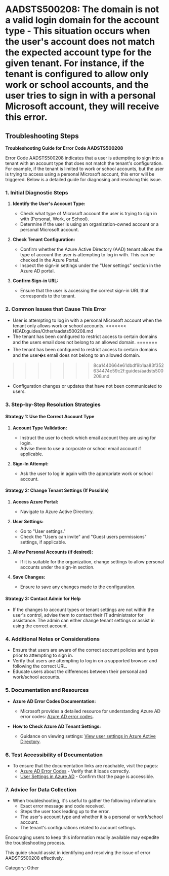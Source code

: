 # AADSTS500208: The domain is not a valid login domain for the account type - This situation occurs when the user's account does not match the expected account type for the given tenant. For instance, if the tenant is configured to allow only work or school accounts, and the user tries to sign in with a personal Microsoft account, they will receive this error.


## Troubleshooting Steps
**Troubleshooting Guide for Error Code AADSTS500208**

Error Code AADSTS500208 indicates that a user is attempting to sign into a tenant with an account type that does not match the tenant's configuration. For example, if the tenant is limited to work or school accounts, but the user is trying to access using a personal Microsoft account, this error will be triggered. Below is a detailed guide for diagnosing and resolving this issue.

### 1. Initial Diagnostic Steps

1. **Identify the User's Account Type:**
   - Check what type of Microsoft account the user is trying to sign in with (Personal, Work, or School).
   - Determine if the user is using an organization-owned account or a personal Microsoft account.

2. **Check Tenant Configuration:**
   - Confirm whether the Azure Active Directory (AAD) tenant allows the type of account the user is attempting to log in with. This can be checked in the Azure Portal.
   - Inspect the sign-in settings under the "User settings" section in the Azure AD portal.

3. **Confirm Sign-in URL:**
   - Ensure that the user is accessing the correct sign-in URL that corresponds to the tenant.

### 2. Common Issues that Cause This Error

- User is attempting to log in with a personal Microsoft account when the tenant only allows work or school accounts.
<<<<<<< HEAD:guides/Other/aadsts500208.md
- The tenant has been configured to restrict access to certain domains and the users email does not belong to an allowed domain.
=======
- The tenant has been configured to restrict access to certain domains and the user�s email does not belong to an allowed domain.
>>>>>>> 8ca1440664e61dbdf9b1aa83f352634474c59c2f:guides/aadsts500208.md
- Configuration changes or updates that have not been communicated to users.
  
### 3. Step-by-Step Resolution Strategies

#### Strategy 1: Use the Correct Account Type

1. **Account Type Validation:**
   - Instruct the user to check which email account they are using for login.
   - Advise them to use a corporate or school email account if applicable.

2. **Sign-In Attempt:**
   - Ask the user to log in again with the appropriate work or school account.

#### Strategy 2: Change Tenant Settings (If Possible)

1. **Access Azure Portal:**
   - Navigate to Azure Active Directory.

2. **User Settings:**
   - Go to "User settings."
   - Check the "Users can invite" and "Guest users permissions" settings, if applicable.

3. **Allow Personal Accounts (if desired):**
   - If it is suitable for the organization, change settings to allow personal accounts under the sign-in section.

4. **Save Changes:**
   - Ensure to save any changes made to the configuration.

#### Strategy 3: Contact Admin for Help

- If the changes to account types or tenant settings are not within the user's control, advise them to contact their IT administrator for assistance. The admin can either change tenant settings or assist in using the correct account.

### 4. Additional Notes or Considerations

- Ensure that users are aware of the correct account policies and types prior to attempting to sign in.
- Verify that users are attempting to log in on a supported browser and following the correct URL.
- Educate users about the differences between their personal and work/school accounts.

### 5. Documentation and Resources

- **Azure AD Error Codes Documentation:**
  - Microsoft provides a detailed resource for understanding Azure AD error codes: [Azure AD error codes](https://docs.microsoft.com/en-us/azure/active-directory/develop/reference-aad-error-codes).
  
- **How to Check Azure AD Tenant Settings:**
  - Guidance on viewing settings: [View user settings in Azure Active Directory](https://docs.microsoft.com/en-us/azure/active-directory/users/users-settings).

### 6. Test Accessibility of Documentation

- To ensure that the documentation links are reachable, visit the pages:
  - [Azure AD Error Codes](https://docs.microsoft.com/en-us/azure/active-directory/develop/reference-aad-error-codes) - Verify that it loads correctly.
  - [User Settings in Azure AD](https://docs.microsoft.com/en-us/azure/active-directory/users/users-settings) - Confirm that the page is accessible.

### 7. Advice for Data Collection

- When troubleshooting, it's useful to gather the following information:
  - Exact error message and code received.
  - Steps the user took leading up to the error.
  - The user's account type and whether it is a personal or work/school account.
  - The tenant's configurations related to account settings.
  
Encouraging users to keep this information readily available may expedite the troubleshooting process.

This guide should assist in identifying and resolving the issue of error AADSTS500208 effectively.

Category: Other